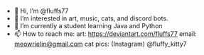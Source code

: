 - 👋 Hi, I’m @fluffs77
- 👀 I’m interested in art, music, cats, and discord bots.
- 🌱 I’m currently a student learning Java and Python
- 📫 How to reach me:
  art: https://deviantart.com/fluffs77
  email: meowrielin@gmail.com
  cat pics: (Instagram) @fluffy_kitty7

<!---
fluffs77/fluffs77 is a ✨ special ✨ repository because its `README.md` (this file) appears on your GitHub profile.
You can click the Preview link to take a look at your changes.
--->
